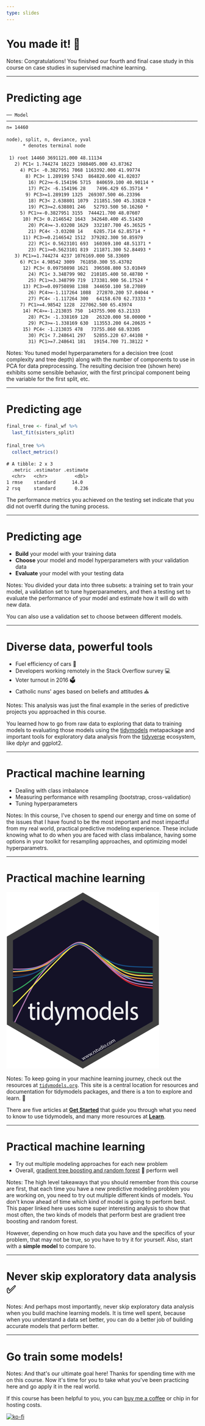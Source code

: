```yaml
---
type: slides
---
```


# You made it! 💪

Notes: Congratulations! You finished our fourth and final case study in this course on case studies in supervised machine learning.

---

# Predicting age


```out
── Model ──────────────────────────────────────────────────────────────────────
n= 14460 

node), split, n, deviance, yval
      * denotes terminal node

 1) root 14460 3691121.000 48.11134  
   2) PC1< 1.744274 10223 1988405.000 43.87362  
     4) PC1< -0.3827951 7068 1163392.000 41.99774  
       8) PC3< 1.289199 5743  864820.600 41.02037  
        16) PC2>=-6.154196 5715  840659.100 40.90114 *
        17) PC2< -6.154196 28    7496.429 65.35714 *
       9) PC3>=1.289199 1325  269307.500 46.23396  
        18) PC3< 2.638801 1079  211851.500 45.33828 *
        19) PC3>=2.638801 246   52793.500 50.16260 *
     5) PC1>=-0.3827951 3155  744421.700 48.07607  
      10) PC3< 0.2146542 1643  342640.400 45.51430  
        20) PC4>=-3.03208 1629  332107.700 45.36525 *
        21) PC4< -3.03208 14    6285.714 62.85714 *
      11) PC3>=0.2146542 1512  379282.300 50.85979  
        22) PC1< 0.5623101 693  160369.100 48.51371 *
        23) PC1>=0.5623101 819  211871.300 52.84493 *
   3) PC1>=1.744274 4237 1076169.000 58.33609  
     6) PC1< 4.98542 3009  761850.300 55.43702  
      12) PC3< 0.09750898 1621  396508.800 53.01049  
        24) PC1< 3.348799 902  210185.400 50.48780 *
        25) PC1>=3.348799 719  173381.900 56.17524 *
      13) PC3>=0.09750898 1388  344650.100 58.27089  
        26) PC4>=-1.117264 1088  272870.200 57.04044 *
        27) PC4< -1.117264 300   64158.670 62.73333 *
     7) PC1>=4.98542 1228  227062.500 65.43974  
      14) PC4>=-1.213035 750  143755.900 63.21333  
        28) PC3< -1.338169 120   26320.000 58.00000 *
        29) PC3>=-1.338169 630  113553.200 64.20635 *
      15) PC4< -1.213035 478   73755.860 68.93305  
        30) PC1< 7.248641 297   52855.220 67.44108 *
        31) PC1>=7.248641 181   19154.700 71.38122 *
```

Notes: You tuned model hyperparameters for a decision tree (cost complexity and tree depth) along with the number of components to use in PCA for data preprocessing. The resulting decision tree (shown here) exhibits some sensible behavior, with the first principal component being the variable for the first split, etc.

---

# Predicting age

```r
final_tree <- final_wf %>%
  last_fit(sisters_split) 

final_tree %>%
  collect_metrics()
```

```out
# A tibble: 2 x 3
  .metric .estimator .estimate
  <chr>   <chr>          <dbl>
1 rmse    standard      14.0  
2 rsq     standard       0.236
```

The performance metrics you achieved on the testing set indicate that you did not overfit during the tuning process.

---

# Predicting age

- **Build** your model with your training data
- **Choose** your model and model hyperparameters with your validation data
- **Evaluate** your model with your testing data

Notes: You divided your data into three subsets: a training set to train your model, a validation set to tune hyperparameters, and then a testing set to evaluate the performance of your model and estimate how it will do with new data.

You can also use a validation set to choose between different models.

---

# Diverse data, powerful tools

- Fuel efficiency of cars 🚗
- Developers working remotely in the Stack Overflow survey 💻
- Voter turnout in 2016 🗳
- Catholic nuns' ages based on beliefs and attitudes ⛪

Notes: This analysis was just the final example in the series of predictive projects you approached in this course. 

You learned how to go from raw data to exploring that data to training models to evaluating those models using the [tidymodels](https://github.com/tidymodels) metapackage and important tools for exploratory data analysis from the [tidyverse](https://tidyverse.tidyverse.org/) ecosystem, like dplyr and ggplot2.

---

#  Practical machine learning

- Dealing with class imbalance
- Measuring performance with resampling (bootstrap, cross-validation)
- Tuning hyperparameters

Notes: In this course, I've chosen to spend our energy and time on some of the issues that I have found to be the most important and most impactful from my real world, practical predictive modeling experience. These include knowing what to do when you are faced with class imbalance, having some options in your toolkit for resampling approaches, and optimizing model hyperparametrs. 

---

#  Practical machine learning

![tidymodels](https://github.com/juliasilge/course-ML-tidymodels/blob/master/img/tidymodels_small.png?raw=true)

Notes: To keep going in your machine learning journey, check out the resources at [`tidymodels.org`](https://www.tidymodels.org/). This site is a central location for resources and documentation for tidymodels packages, and there is a ton to explore and learn. 🚀

There are five articles at [**Get Started**](https://www.tidymodels.org/start/) that guide you through what you need to know to use tidymodels, and many more resources at [**Learn**](https://www.tidymodels.org/learn/).

---

# Practical machine learning

- Try out multiple modeling approaches for each new problem 
- Overall, [gradient tree boosting and random forest](https://arxiv.org/abs/1708.05070v1) 🌳 perform well

Notes: The high level takeaways that you should remember from this course are first, that each time you have a new predictive modeling problem you are working on, you need to try out multiple different kinds of models. You don't know ahead of time which kind of model is going to perform best. This paper linked here uses some super interesting analysis to show that most often, the two kinds of models that perform best are gradient tree boosting and random forest. 

However, depending on how much data you have and the specifics of your problem, that may not be true, so you have to try it for yourself. Also, start with a **simple model** to compare to. 

---

# Never skip exploratory data analysis ✅



Notes: And perhaps most importantly, never skip exploratory data analysis when you build machine learning models. It is time well spent, because when you understand a data set better, you can do a better job of building accurate models that perform better.

---

# Go train some models!

Notes: And that's our ultimate goal here! Thanks for spending time with me on this course. Now it's time for you to take what you've been practicing here and go apply it in the real world.

If this course has been helpful to you, you can [buy me a coffee](https://ko-fi.com/U7U4WG9B) or chip in for hosting costs.

[![ko-fi](https://www.ko-fi.com/img/githubbutton_sm.svg)](https://ko-fi.com/U7U4WG9B)












